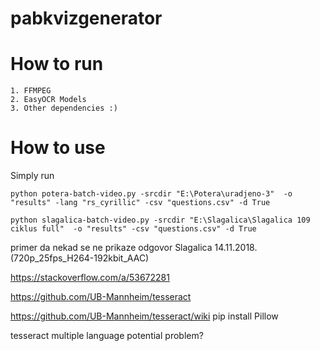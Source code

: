 # pabkvizgenerator

# How to run

    1. FFMPEG 
    2. EasyOCR Models
    3. Other dependencies :) 

# How to use

Simply run

`python potera-batch-video.py -srcdir "E:\Potera\uradjeno-3"  -o "results" -lang "rs_cyrillic" -csv "questions.csv" -d True`

`python slagalica-batch-video.py -srcdir "E:\Slagalica\Slagalica 109 ciklus full"  -o "results" -csv "questions.csv" -d True`

primer da nekad se ne prikaze odgovor
Slagalica 14.11.2018. (720p_25fps_H264-192kbit_AAC)




https://stackoverflow.com/a/53672281

https://github.com/UB-Mannheim/tesseract

https://github.com/UB-Mannheim/tesseract/wiki
pip install Pillow


tesseract multiple language potential problem?